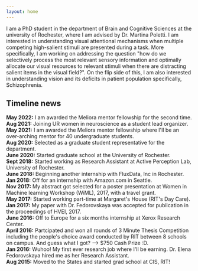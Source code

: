 ```yaml
---
layout: home
---
```


I am a PhD student in the department of Brain and Cognitive Sciences at the university of Rochester, where I am advised by Dr. Martina Poletti. I am interested in understanding visual attentional mechanisms when multiple competing high-salient stimuli are presented during a task. More specifically, I am working on addressing the question "how do we selectively process the most relevant sensory information and optimally allocate our visual resources to relevant stimuli when there are distracting salient items in the visual field?". On the flip side of this, I am also interested in understanding vision and its deficits in patient population specifically, Schizophrenia.

## Timeline news
 __May 2022:__ I am awarded the Meliora mentor fellowship for the second time.<br>
 __Aug 2021:__ Joining UR women in neuroscience as a student lead organizer.<br>
 __May 2021:__ I am awarded the Meliora mentor fellowship where I'll be an over-arching mentor for 40 undergraduate students.<br>
 __Aug 2020:__ Selected as a graduate student representative for the department.<br>
 __June 2020:__ Started graduate school at the University of Rochester.<br>
 __Sept 2018:__ Started working as Research Assistant at Active Perception Lab, University of Rochester.<br>
 __June 2018:__ Beginning another internship with FluxData, Inc in Rochester.<br>
 __Jan 2018:__ Off for an internship with Amazon.com in Seattle.<br>
 __Nov 2017:__ My abstract got selected for a poster presentation at Women in Machine learning Workshop (WiML), 2017, with a travel grant.<br>
 __May 2017:__ Started working part-time at Margaret's House (RIT's Day Care).<br>
 __Jan 2017:__ My paper with Dr. Fedorovskaya was accepted for publication in the proceedings of HVEI, 2017.<br>
 __June 2016:__ Off to Europe for a six months internship at Xerox Research Center.<br>
 __April 2016:__ Partcipated and won all rounds of 3 Minute Thesis Competition including the people's choice award conducted by RIT between 8 schools on campus. And guess what I got? --> $750 Cash Prize :D.<br>
 __Jan 2016:__ Wuhoo! My first ever research job where I'll be earning. Dr. Elena Fedorovskaya hired me as her Research Assistant.<br>
 __Aug 2015:__ Moved to the States and started grad school at CIS, RIT!<br>


  
